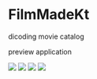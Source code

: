 # FilmMadeKt
dicoding movie catalog

preview application

![](ss_0.png)
![](ss_1.png)
![](ss_2.png)
![](ss_3.png)
